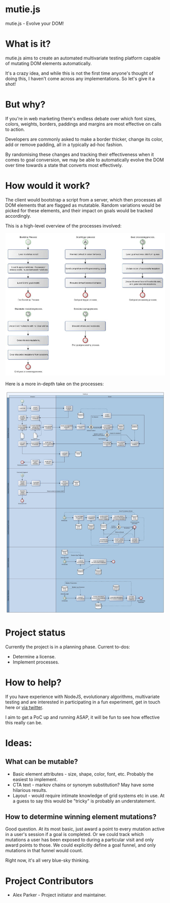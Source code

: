 # mutie.js
mutie.js - Evolve your DOM!

# What is it?

mutie.js aims to create an automated multivariate testing platform capable of mutating DOM elements automatically.

It's a crazy idea, and while this is not the first time anyone's thought of doing this, I haven't come across any implementations.  So let's give it a shot!

# But why?

If you're in web marketing there's endless debate over which font sizes, colors, weights, borders, paddings and margins are most effective on calls to action.

Developers are commonly asked to make a border thicker, change its color, add or remove padding, all in a typically ad-hoc fashion.

By randomising these changes and tracking their effectiveness when it comes to goal conversion, we may be able to automatically evolve the DOM over time towards a state that converts most effectively.

# How would it work?

The client would bootstrap a script from a server, which then processes all DOM elements that are flagged as mutatable.  Random variations would be picked for these elements, and their impact on goals would be tracked accordingly.

This is a high-level overview of the processes involved:

![High level process diagram](/doc/mutie.js.process-overview.jpg?raw=true "High level process diagram")

Here is a more in-depth take on the processes:

![Detailed process diagram](/doc/mutie.js.process.jpg?raw=true "Detailed process diagram")

# Project status

Currently the project is in a planning phase.  Current to-dos:

* Determine a license.
* Implement processes.

# How to help?

If you have experience with NodeJS, evolutionary algorithms, multivariate testing and are interested in participating in a fun experiment, get in touch here or [via twitter](https://twitter.com/alexofparker "Alex's Twitter").

I aim to get a PoC up and running ASAP, it will be fun to see how effective this really can be.

# Ideas:

## What can be mutable?

* Basic element attributes - size, shape, color, font, etc.  Probably the easiest to implement.
* CTA text - markov chains or synonym substitution?  May have some hilarious results.
* Layout - would require intimate knowledge of grid systems etc in use.  At a guess to say this would be "tricky" is probably an understatement.

## How to determine winning element mutations?

Good question.  At its most basic, just award a point to every mutation active in a user's session if a goal is completed.  Or we could track which mutations a user has been exposed to during a particular visit and only award points to those.  We could explicitly define a goal funnel, and only mutations in that funnel would count.

Right now, it's all very blue-sky thinking.

# Project Contributors

* Alex Parker - Project initiator and maintainer.